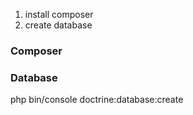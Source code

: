 

1. install composer
2. create database

### Composer

### Database

php bin/console doctrine:database:create
